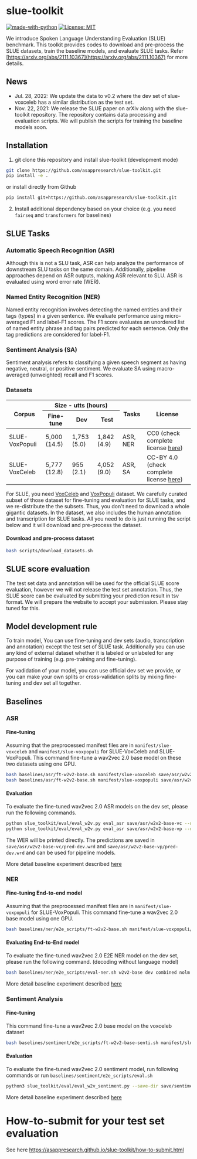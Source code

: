 # slue-toolkit
[![made-with-python](https://img.shields.io/badge/Made%20with-Python-red.svg)](#python)
[![License: MIT](https://img.shields.io/badge/License-MIT-yellow.svg)](https://opensource.org/licenses/MIT)

We introduce Spoken Language Understanding Evaluation (SLUE) benchmark. This toolkit provides codes to download and pre-process the SLUE datasets, train the baseline models, and evaluate SLUE tasks. Refer [https://arxiv.org/abs/2111.10367](https://arxiv.org/abs/2111.10367) for more details.

## News
 - Jul. 28, 2022: We update the data to v0.2 where the dev set of slue-voxceleb has a similar distribution as the test set. 
 - Nov. 22, 2021: We release the SLUE paper on arXiv along with the slue-toolkit repository. The repository contains data processing and evaluation scripts. We will publish the scripts for training the baseline models soon.

## Installation
1. git clone this repository and install slue-toolkit (development mode)
```sh
git clone https://github.com/asappresearch/slue-toolkit.git
pip install -e .
```
or install directly from Github
```sh
pip install git+https://github.com/asappresearch/slue-toolkit.git
```
2. Install additional dependency based on your choice (e.g. you need `fairseq` and ``transformers`` for baselines)

## SLUE Tasks
### Automatic Speech Recognition (ASR)

Although this is not a SLU task, ASR can help analyze the performance of downstream SLU tasks on the same domain. Additionally, pipeline approaches depend on ASR outputs, making ASR relevant to SLU. ASR is evaluated using word error rate (WER).

### Named Entity Recognition (NER)

Named entity recognition involves detecting the named entities and their tags (types) in a given sentence. We evaluate performance using micro-averaged F1 and label-F1 scores. The F1 score evaluates an unordered list of named entity phrase and tag pairs predicted for each sentence. Only the tag predictions are considered for label-F1.

### Sentiment Analysis (SA)

Sentiment analysis refers to classifying a given speech segment as having negative, neutral, or positive sentiment. We evaluate SA using  macro-averaged (unweighted) recall and F1 scores.

### Datasets

<table>
<thead>
  <tr>
    <th rowspan="2">Corpus</th>
    <th colspan="3">Size - utts (hours)</th>
    <th rowspan="2">Tasks</th>
    <th rowspan="2">License</th>
  </tr>
  <tr>
    <th>Fine-tune</th>
    <th>Dev</th>
    <th>Test</th>
<!--     <th>Audio</th>
    <th>Text</th>
    <th>Annotation</th> -->
  </tr>
</thead>
<tbody>
  <tr>
    <td>SLUE-VoxPopuli</td>
    <td>5,000 (14.5)</td>
    <td>1,753 (5.0)</td>
    <td>1,842 (4.9)</td>
    <td>ASR, NER</td>
   <td>CC0 (check complete license <a href="https://papers-slue.awsdev.asapp.com/slue-voxpopuli_LICENSE">here</a>)</td>
<!--     <td>CC0</td>
    <td>CC0</td> -->
  </tr>
  <tr>
    <td>SLUE-VoxCeleb</td>
    <td>5,777 (12.8)</td>
    <td>955 (2.1)</td>
    <td>4,052 (9.0)</td>
    <td>ASR, SA</td>
    <td>CC-BY 4.0 (check complete license <a href="https://papers-slue.awsdev.asapp.com/slue-voxceleb_LICENSE">here</a>)</td>
<!--     <td>CC-BY 4.0</td>
    <td>CC-BY 4.0</td> -->
  </tr>
</tbody>
</table>

For SLUE, you need [VoxCeleb](https://www.robots.ox.ac.uk/~vgg/data/voxceleb/) and [VoxPopuli](https://github.com/facebookresearch/voxpopuli) dataset. We carefully curated subset of those dataset for fine-tuning and evaluation for SLUE tasks, and we re-distribute the the subsets. Thus, you don't need to download a whole gigantic datasets. In the dataset, we also includes the human annotation and transcription for SLUE tasks. All you need to do is just running the script below and it will download and pre-process the dataset.

#### Download and pre-process dataset

```sh
bash scripts/download_datasets.sh
```


## SLUE score evaluation
The test set data and annotation will be used for the official SLUE score evaluation, however we will not release the test set annotation. Thus, the SLUE score can be evaluated by submitting your prediction result in tsv format. We will prepare the website to accept your submission. Please stay tuned for this.

## Model development rule
To train model, You can use fine-tuning and dev sets (audio, transcription and annotation) except the test set of SLUE task. Additionally you can use any kind of external dataset whether it is labeled or unlabeled for any purpose of training (e.g. pre-training and fine-tuning).

For vadidation of your model, you can use official dev set we provide, or you can make your own splits or cross-validation splits by mixing fine-tuning and dev set all together.

## Baselines

### ASR
#### Fine-tuning
Assuming that the preprocessed manifest files are in `manifest/slue-voxceleb` and `manifest/slue-voxpopuli` for SLUE-VoxCeleb and SLUE-VoxPopuli. This command fine-tune a wav2vec 2.0 base model on these two datasets using one GPU.
```sh
bash baselines/asr/ft-w2v2-base.sh manifest/slue-voxceleb save/asr/w2v2-base-vc
bash baselines/asr/ft-w2v2-base.sh manifest/slue-voxpopuli save/asr/w2v2-base-vp
```

#### Evaluation
To evaluate the fine-tuned wav2vec 2.0 ASR models on the dev set, please run the following commands.
```sh
python slue_toolkit/eval/eval_w2v.py eval_asr save/asr/w2v2-base-vc --data manifest/slue-voxceleb --subset dev
python slue_toolkit/eval/eval_w2v.py eval_asr save/asr/w2v2-base-vp --data manifest/slue-voxpopuli --subset dev
```
The WER will be printed directly.
The predictions are saved in `save/asr/w2v2-base-vc/pred-dev.wrd` and `save/asr/w2v2-base-vp/pred-dev.wrd` and can be used for pipeline models.

More detail baseline experiment described [here](baselines/asr/README.md)

### NER
#### Fine-tuning End-to-end model
Assuming that the preprocessed manifest files are in `manifest/slue-voxpopuli` for SLUE-VoxPopuli. This command fine-tune a wav2vec 2.0 base model using one GPU.
```sh
bash baselines/ner/e2e_scripts/ft-w2v2-base.sh manifest/slue-voxpopuli/e2e_ner save/e2e_ner/w2v2-base
```

#### Evaluating End-to-End model

To evaluate the fine-tuned wav2vec 2.0 E2E NER model on the dev set, please run the following command. (decoding without language model)
```sh
bash baselines/ner/e2e_scripts/eval-ner.sh w2v2-base dev combined nolm
```
More detail baseline experiment described [here](baselines/ner/README.md)


### Sentiment Analysis
#### Fine-tuning
This command fine-tune a wav2vec 2.0 base model on the voxceleb dataset
```sh
bash baselines/sentiment/e2e_scripts/ft-w2v2-base-senti.sh manifest/slue-voxceleb save/sentiment/w2v2-base
```
#### Evaluation
To evaluate the fine-tuned wav2vec 2.0 sentiment model, run following commands or run `baselines/sentiment/e2e_scripts/eval.sh`
```sh
python3 slue_toolkit/eval/eval_w2v_sentiment.py --save-dir save/sentiment/w2v2-base --data manifest/slue-voxceleb --subset dev
```
More detail baseline experiment described [here](baselines/sentiment/README.md)

# How-to-submit for your test set evaluation

See here https://asappresearch.github.io/slue-toolkit/how-to-submit.html

